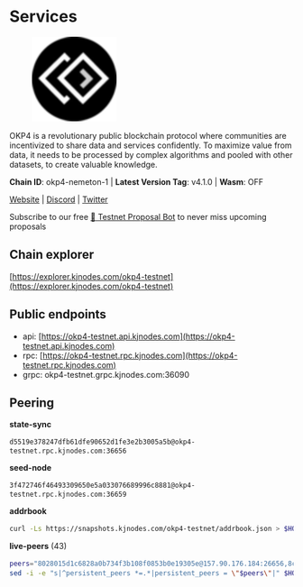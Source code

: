 # Services

<figure><img src="https://raw.githubusercontent.com/kj89/cosmos-images/main/logos/okp4.png" width="150" alt=""><figcaption></figcaption></figure>

OKP4 is a revolutionary public blockchain protocol where communities are incentivized to  share data and services confidently. To maximize value from data, it needs to be processed  by complex algorithms and pooled with other datasets, to create valuable knowledge.

**Chain ID**: okp4-nemeton-1 | **Latest Version Tag**: v4.1.0 | **Wasm**: OFF

[Website](https://okp4.network) | [Discord](https://discord.gg/okp4) | [Twitter](https://twitter.com/OKP4_Protocol)



Subscribe to our free [🤖 Testnet Proposal Bot](https://t.me/kjnodes_testnet_proposal_bot) to never miss upcoming proposals


## Chain explorer
[https://explorer.kjnodes.com/okp4-testnet](https://explorer.kjnodes.com/okp4-testnet)

## Public endpoints

* api: [https://okp4-testnet.api.kjnodes.com](https://okp4-testnet.api.kjnodes.com)
* rpc: [https://okp4-testnet.rpc.kjnodes.com](https://okp4-testnet.rpc.kjnodes.com)
* grpc: okp4-testnet.grpc.kjnodes.com:36090

## Peering

**state-sync**

```text
d5519e378247dfb61dfe90652d1fe3e2b3005a5b@okp4-testnet.rpc.kjnodes.com:36656
```

**seed-node**

```text
3f472746f46493309650e5a033076689996c8881@okp4-testnet.rpc.kjnodes.com:36659
```

**addrbook**
```bash
curl -Ls https://snapshots.kjnodes.com/okp4-testnet/addrbook.json > $HOME/.okp4d/config/addrbook.json
```

**live-peers** (43)
```bash
peers="8028015d1c6828a0b734f3b108f0853b0e19305e@157.90.176.184:26656,8cdeb85dada114c959c36bb59ce258c65ae3a09c@88.198.242.163:36656,b7e01ffbe25214f24bb42f0e805d02940a7224df@194.163.172.115:17656,8af258bbe73f4c66127a7b3e8b1ec23fde2950a6@65.108.192.123:19656,8527f34bd6e542304809386896997d12d80e5e0e@65.108.237.232:29656,4ea26ce893d8f4f89a7b49b9bd77e0fbd914e029@65.109.88.162:36656,d132ad0c5b2afd0eab2d87351eeda46dc9d69312@46.228.205.200:26656,99f6675049e22a0216af0e2447e7a4c5021874cd@142.132.132.200:28656,7dfc61d3ac9f6da7fa9f4893bc0ffa17ef8006e6@185.111.159.139:36656,d5519e378247dfb61dfe90652d1fe3e2b3005a5b@65.109.68.190:36656,874373b78d2cd50e716aa464bf407581d9305655@94.250.201.130:27656,f7fb0f3248e4aed14e89bc4967d48c66b72e6f62@135.181.147.169:26656,ead118d7cbe51cbabf5a77b69db7255512f41023@88.208.34.134:60656,b0b56d944cf1cc569a1e77e0923e075bad94d755@141.95.145.41:28656,307fb25cd6998d0d5bd1d947571f6043c6bb4069@65.109.31.114:2280,854cc8b83a48ba4394c1940b57d0f42ec013e033@38.242.251.204:26656,be9841ace1d71a4c7681918ee39f5e00d8e96a82@213.239.216.252:36656,170e60ecc237b7aab2b8e45e1b2fedba36fca8f1@54.65.151.96:26656,77324cc79d15d8bef4cc7462395062d73f51ad62@65.109.38.208:46656,42fbb917fca6787bc3ab774865f4bb1ef950f114@65.108.226.26:30656,8bccab4596e8bc162763bad6597d43523e6c32f8@104.194.8.68:26656,e755eb8016c2f6f5303b2f8d503d9126d235e80f@138.201.35.56:26656,d1a0ff9bd7ea1ebd06bc7158f3523f5e557328be@163.172.135.127:26656,eef77b5ae1c37f3e5809ff928c329dde906be388@65.108.133.73:21656,44c4ad482cf8f1d9e7e18968da78bd0349fe853e@5.78.54.193:26656,f0818bc351ad0d5eddb55f52ba22a2121d5c62c9@5.9.69.107:26656,d4305fcb7b20dc96481a6ae6ae84f281f3413a4e@65.109.37.58:13656,6a66a38bdd5895ec6f1ce18b3430860a30e18e02@142.132.149.118:26656,9d1482bc31fb4578a5c7f7f65c4e0aaf2dfc2336@213.239.215.77:36656,8a7605d8ae4338de5b7a0d5c70244ce05e377630@85.10.200.221:26656,74349a1cb9479b291866debe2042de8a2e88b850@65.108.233.109:17656,78d923333e39e747c6a7fbfcc822ec6279990556@91.211.251.232:28656,ba469aac96159dbb49844406423180618d267007@65.108.120.21:26113,643988550263605405a7968c38fd11653bf75cd0@38.242.252.104:26656,15fdc722cd49ef7676205b6ad3120a84728d948c@65.108.225.158:17656,e6bc1bcddce8077ee769c4b2c24e3ec93191721f@103.190.37.10:26656,fe8bd9375c43a7cc6ef27e62d56af341a62e67c9@95.217.202.49:30656,da8e2423cb90fba519e685aa47669eb861ea18c4@65.108.249.79:36656,5c2a752c9b1952dbed075c56c600c3a79b58c395@95.214.55.232:26996,c6abcdff7b29159bf5be14f43c8e877648136468@51.159.2.19:23098,a490691c2a423573cb93bc23b13967ed9db0e3ff@146.190.44.218:26656,f7e481df45bfbe62ea0553f5f6da34eaf4f688c3@194.34.232.225:26656,9755cab2585a2794453a5b396ef13b893393366f@65.108.212.224:46673"
sed -i -e "s|^persistent_peers *=.*|persistent_peers = \"$peers\"|" $HOME/.okp4d/config/config.toml
```
